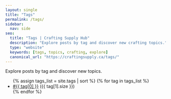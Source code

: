 ```yaml
---
layout: single
title: "Tags"
permalink: /tags/
sidebar:
  nav: side
seo:
  title: "Tags | Crafting Supply Hub"
  description: "Explore posts by tag and discover new crafting topics."
  type: "website"
  keywords: [tags, topics, crafting, explore]
  canonical_url: "https://craftingsupply.ca/tags/"
---
```

Explore posts by tag and discover new topics.

<ul>
{% assign tags_list = site.tags | sort %}
{% for tag in tags_list %}
  <li>
    <a href="/tags/{{ tag[0] | slugify }}/">#{{ tag[0] }}</a> ({{ tag[1].size }})
  </li>
{% endfor %}
</ul>
